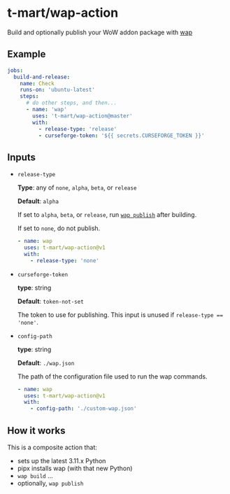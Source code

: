 # t-mart/wap-action

Build and optionally publish your WoW addon package with [wap](https://github.com/t-mart/wap)

## Example

```yaml
jobs:
  build-and-release:
    name: Check
    runs-on: 'ubuntu-latest'
    steps:
      # do other steps, and then...
      - name: 'wap'
        uses: 't-mart/wap-action@master'
        with:
          - release-type: 'release'
          - curseforge-token: '${{ secrets.CURSEFORGE_TOKEN }}'
```

## Inputs

- `release-type`

  **Type**: any of `none`, `alpha`, `beta`, or `release`

  **Default**: `alpha`

  If set to `alpha`, `beta`, or `release`, run
  [`wap publish`](https://t-mart.github.io/wap/commands/publish/) after building.

  If set to `none`, do not publish.

  ```yaml
  - name: wap
    uses: t-mart/wap-action@v1
    with:
      - release-type: 'none'
  ```

- `curseforge-token`

  **type**: string

  **Default**: `token-not-set`

  The token to use for publishing. This input is unused if `release-type == 'none'`.

- `config-path`

  **type**: string

  **Default**: `./wap.json`

  The path of the configuration file used to run the wap commands.

  ```yaml
  - name: wap
    uses: t-mart/wap-action@v1
    with:
      - config-path: './custom-wap.json'
  ```

## How it works

This is a composite action that:

- sets up the latest 3.11.x Python
- pipx installs wap (with that new Python)
- `wap build` ...
- optionally, `wap publish`

